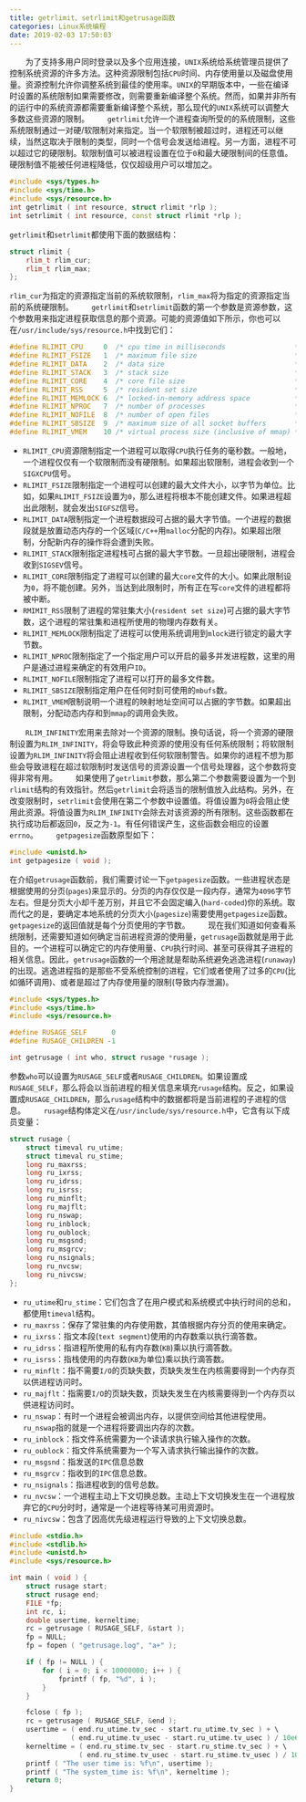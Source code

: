 ```yaml
---
title: getrlimit、setrlimit和getrusage函数
categories: Linux系统编程
date: 2019-02-03 17:50:03
---
```

&emsp;&emsp;为了支持多用户同时登录以及多个应用连接，`UNIX`系统给系统管理员提供了控制系统资源的许多方法。这种资源限制包括`CPU`时间、内存使用量以及磁盘使用量。资源控制允许你调整系统到最佳的使用率。`UNIX`的早期版本中，一些在编译时设置的系统限制如果需要修改，则需要重新编译整个系统。然而，如果并非所有的运行中的系统资源都需要重新编译整个系统，那么现代的`UNIX`系统可以调整大多数这些资源的限制。<!--more-->
&emsp;&emsp;`getrlimit`允许一个进程查询所受的的系统限制，这些系统限制通过一对硬/软限制对来指定。当一个软限制被超过时，进程还可以继续，当然这取决于限制的类型，同时一个信号会发送给进程。另一方面，进程不可以超过它的硬限制。软限制值可以被进程设置在位于`0`和最大硬限制间的任意值。硬限制值不能被任何进程降低，仅仅超级用户可以增加之。

``` cpp
#include <sys/types.h>
#include <sys/time.h>
#include <sys/resource.h>
int getrlimit ( int resource, struct rlimit *rlp );
int setrlimit ( int resource, const struct rlimit *rlp );
```

`getrlimit`和`setrlimit`都使用下面的数据结构：

``` cpp
struct rlimit {
    rlim_t rlim_cur;
    rlim_t rlim_max;
};
```

`rlim_cur`为指定的资源指定当前的系统软限制，`rlim_max`将为指定的资源指定当前的系统硬限制。
&emsp;&emsp;`getrlimit`和`setrlimit`函数的第一个参数是资源参数，这个参数用来指定进程获取信息的那个资源。可能的资源值如下所示，你也可以在`/usr/include/sys/resource.h`中找到它们：

``` cpp
#define RLIMIT_CPU     0  /* cpu time in milliseconds                 */
#define RLIMIT_FSIZE   1  /* maximum file size                        */
#define RLIMIT_DATA    2  /* data size                                */
#define RLIMIT_STACK   3  /* stack size                               */
#define RLIMIT_CORE    4  /* core file size                           */
#define RLIMIT_RSS     5  /* resident set size                        */
#define RLIMIT_MEMLOCK 6  /* locked-in-memory address space           */
#define RLIMIT_NPROC   7  /* number of processes                      */
#define RLIMIT_NOFILE  8  /* number of open files                     */
#define RLIMIT_SBSIZE  9  /* maximum size of all socket buffers       */
#define RLIMIT_VMEM    10 /* virtual process size (inclusive of mmap) */
```

- `RLIMIT_CPU`资源限制指定一个进程可以取得`CPU`执行任务的毫秒数。一般地，一个进程仅仅有一个软限制而没有硬限制。如果超出软限制，进程会收到一个`SIGXCPU`信号。
- `RLIMIT_FSIZE`限制指定一个进程可以创建的最大文件大小，以字节为单位。比如，如果`RLIMIT_FSIZE`设置为`0`，那么进程将根本不能创建文件。如果进程超出此限制，就会发出`SIGFSZ`信号。
- `RLIMIT_DATA`限制指定一个进程数据段可占据的最大字节值。一个进程的数据段就是放置动态内存的一个区域(`C/C++`用`malloc`分配的内存)。如果超出限制，分配新内存的操作将会遭到失败。
- `RLIMIT_STACK`限制指定进程栈可占据的最大字节数。一旦超出硬限制，进程会收到`SIGSEV`信号。
- `RLIMIT_CORE`限制指定了进程可以创建的最大`core`文件的大小。如果此限制设为`0`，将不能创建。另外，当达到此限制时，所有正在写`core`文件的进程都将被中断。
- `RMIMIT_RSS`限制了进程的常驻集大小(`resident set size`)可占据的最大字节数，这个进程的常驻集和进程所使用的物理内存数有关。
- `RLIMIT_MEMLOCK`限制指定了进程可以使用系统调用到`mlock`进行锁定的最大字节数。
- `RLIMIT_NPROC`限制指定了一个指定用户可以开启的最多并发进程数，这里的用户是通过进程来确定的有效用户`ID`。
- `RLIMIT_NOFILE`限制指定了进程可以打开的最多文件数。
- `RLIMIT_SBSIZE`限制指定用户在任何时刻可使用的`mbufs`数。
- `RLIMIT_VMEM`限制说明一个进程的映射地址空间可以占据的字节数。如果超出限制，分配动态内存和到`mmap`的调用会失败。

&emsp;&emsp;`RLIM_INFINITY`宏用来去除对一个资源的限制。换句话说，将一个资源的硬限制设置为`RLIM_INFINITY`，将会导致此种资源的使用没有任何系统限制；将软限制设置为`RLIM_INFINITY`将会阻止进程收到任何软限制警告。如果你的进程不想为那些会导致进程在超过软限制时发送信号的资源设置一个信号处理器，这个参数将变得非常有用。
&emsp;&emsp;如果使用了`getrlimit`参数，那么第二个参数需要设置为一个到`rlimit`结构的有效指针。然后`getrlimit`会将适当的限制值放入此结构。另外，在改变限制时，`setrlimit`会使用在第二个参数中设置值。将值设置为`0`将会阻止使用此资源。将值设置为`RLIM_INFINITY`会除去对该资源的所有限制。这些函数都在执行成功后都返回`0`，反之为`-1`。有任何错误产生，这些函数会相应的设置`errno`。
&emsp;&emsp;`getpagesize`函数原型如下：

``` cpp
#include <unistd.h>
int getpagesize ( void );
```

在介绍`getrusage`函数前，我们需要讨论一下`getpagesize`函数。一些进程状态是根据使用的分页(`pages`)来显示的。分页的内存仅仅是一段内存，通常为`4096`字节左右。但是分页大小却千差万别，并且它不会固定编入(`hard-coded`)你的系统。取而代之的是，要确定本地系统的分页大小(`pagesize`)需要使用`getpagesize`函数。`getpagesize`的返回值就是每个分页使用的字节数。
&emsp;&emsp;现在我们知道如何查看系统限制，还需要知道如何确定当前进程资源的使用量，`getrusage`函数就是用于此目的。一个进程可以确定它的内存使用量、`CPU`执行时间、甚至可获得其子进程的相关信息。因此，`getrusage`函数的一个用途就是帮助系统避免逃逸进程(`runaway`)的出现。逃逸进程指的是那些不受系统控制的进程，它们或者使用了过多的`CPU`(比如循环调用)、或者是超过了内存使用量的限制(导致内存泄漏)。

``` cpp
#include <sys/types.h>
#include <sys/time.h>
#include <sys/resource.h>

#define RUSAGE_SELF      0
#define RUSAGE_CHILDREN -1

int getrusage ( int who, struct rusage *rusage );
```

参数`who`可以设置为`RUSAGE_SELF`或者`RUSAGE_CHILDREN`。如果设置成`RUSAGE_SELF`，那么将会以当前进程的相关信息来填充`rusage`结构。反之，如果设置成`RUSAGE_CHILDREN`，那么`rusage`结构中的数据都将是当前进程的子进程的信息。
&emsp;&emsp;`rusage`结构体定义在`/usr/include/sys/resource.h`中，它含有以下成员变量：

``` cpp
struct rusage {
    struct timeval ru_utime;
    struct timeval ru_stime;
    long ru_maxrss;
    long ru_ixrss;
    long ru_idrss;
    long ru_isrss;
    long ru_minflt;
    long ru_majflt;
    long ru_nswap;
    long ru_inblock;
    long ru_oublock;
    long ru_msgsnd;
    long ru_msgrcv;
    long ru_nsignals;
    long ru_nvcsw;
    long ru_nivcsw;
};
```

- `ru_utime`和`ru_stime`：它们包含了在用户模式和系统模式中执行时间的总和，都使用`timeval`结构。
- `ru_maxrss`：保存了常驻集的内存使用数，其值根据内存分页的使用来确定。
- `ru_ixrss`：指文本段(`text segment`)使用的内存数乘以执行滴答数。
- `ru_idrss`：指进程所使用的私有内存数(`KB`)乘以执行滴答数。
- `ru_isrss`：指栈使用的内存数(`KB`为单位)乘以执行滴答数。
- `ru_minflt`：指不需要`I/O`的页缺失数，页缺失发生在内核需要得到一个内存页以供进程访问时。
- `ru_majflt`：指需要`I/O`的页缺失数，页缺失发生在内核需要得到一个内存页以供进程访问时。
- `ru_nswap`：有时一个进程会被调出内存，以提供空间给其他进程使用。`ru_nswap`指的就是一个进程将要调出内存的次数。
- `ru_inblock`：指文件系统需要为一个读请求执行输入操作的次数。
- `ru_oublock`：指文件系统需要为一个写入请求执行输出操作的次数。
- `ru_msgsnd`：指发送的`IPC`信息总数
- `ru_msgrcv`：指收到的`IPC`信息总数。
- `ru_nsignals`：指进程收到的信号总数。
- `ru_nvcsw`：一个进程主动上下文切换总数。主动上下文切换发生在一个进程放弃它的`CPU`分时时，通常是一个进程等待某可用资源时。
- `ru_nivcsw`：包含了因高优先级进程运行导致的上下文切换总数。

``` cpp
#include <stdio.h>
#include <stdlib.h>
#include <unistd.h>
#include <sys/resource.h>

int main ( void ) {
    struct rusage start;
    struct rusage end;
    FILE *fp;
    int rc, i;
    double usertime, kerneltime;
    rc = getrusage ( RUSAGE_SELF, &start );
    fp = NULL;
    fp = fopen ( "getrusage.log", "a+" );

    if ( fp != NULL ) {
        for ( i = 0; i < 10000000; i++ ) {
            fprintf ( fp, "%d", i );
        }
    }

    fclose ( fp );
    rc = getrusage ( RUSAGE_SELF, &end );
    usertime = ( end.ru_utime.tv_sec - start.ru_utime.tv_sec ) + \
               ( end.ru_utime.tv_usec - start.ru_utime.tv_usec ) / 10e6;
    kerneltime = ( end.ru_stime.tv_sec - start.ru_stime.tv_sec ) + \
                 ( end.ru_stime.tv_usec - start.ru_stime.tv_usec ) / 10e6;
    printf ( "The user time is: %f\n", usertime );
    printf ( "The system_time is: %f\n", kerneltime );
    return 0;
}
```